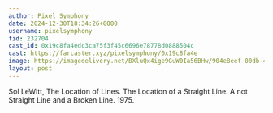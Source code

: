```yaml
---
author: Pixel Symphony
date: 2024-12-30T18:34:26+0000
username: pixelsymphony
fid: 232704
cast_id: 0x19c8fa4edc3ca75f3f45c6696e78778d0888504c
cast: https://farcaster.xyz/pixelsymphony/0x19c8fa4e
image: https://imagedelivery.net/BXluQx4ige9GuW0Ia56BHw/904e8eef-00db-4b47-54ec-9de0ca56d000/original
layout: post
---
```


Sol LeWitt, The Location of Lines. The Location of a Straight Line. A not Straight Line and a Broken Line. 1975.

<img src='https://imagedelivery.net/BXluQx4ige9GuW0Ia56BHw/904e8eef-00db-4b47-54ec-9de0ca56d000/original' alt='' referrerpolicy='no-referrer'/>
